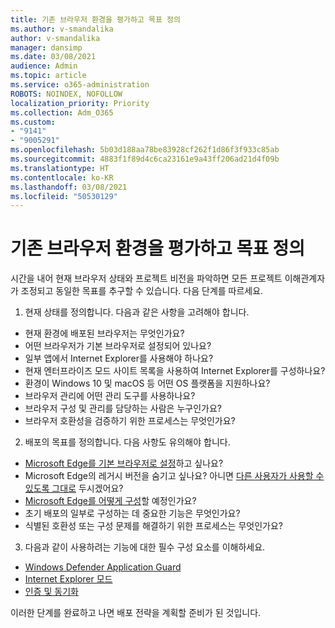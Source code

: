 ```yaml
---
title: 기존 브라우저 환경을 평가하고 목표 정의
ms.author: v-smandalika
author: v-smandalika
manager: dansimp
ms.date: 03/08/2021
audience: Admin
ms.topic: article
ms.service: o365-administration
ROBOTS: NOINDEX, NOFOLLOW
localization_priority: Priority
ms.collection: Adm_O365
ms.custom:
- "9141"
- "9005291"
ms.openlocfilehash: 5b03d188aa78be83928cf262f1d86f3f933c85ab
ms.sourcegitcommit: 4883f1f89d4c6ca23161e9a43ff206ad21d4f09b
ms.translationtype: HT
ms.contentlocale: ko-KR
ms.lasthandoff: 03/08/2021
ms.locfileid: "50530129"
---
```

# <a name="evaluate-your-existing-browser-environment-and-define-goals"></a>기존 브라우저 환경을 평가하고 목표 정의

시간을 내어 현재 브라우저 상태와 프로젝트 비전을 파악하면 모든 프로젝트 이해관계자가 조정되고 동일한 목표를 추구할 수 있습니다. 다음 단계를 따르세요.

1. 현재 상태를 정의합니다. 다음과 같은 사항을 고려해야 합니다.
- 현재 환경에 배포된 브라우저는 무엇인가요?
- 어떤 브라우저가 기본 브라우저로 설정되어 있나요?
- 일부 앱에서 Internet Explorer를 사용해야 하나요?
- 현재 엔터프라이즈 모드 사이트 목록을 사용하여 Internet Explorer를 구성하나요?
- 환경이 Windows 10 및 macOS 등 어떤 OS 플랫폼을 지원하나요?
- 브라우저 관리에 어떤 관리 도구를 사용하나요?
- 브라우저 구성 및 관리를 담당하는 사람은 누구인가요?
- 브라우저 호환성을 검증하기 위한 프로세스는 무엇인가요?
2. 배포의 목표를 정의합니다. 다음 사항도 유의해야 합니다.
- [Microsoft Edge를 기본 브라우저로 설정](https://docs.microsoft.com/DeployEdge/edge-default-browser)하고 싶나요?
- Microsoft Edge의 레거시 버전을 숨기고 싶나요? 아니면 [다른 사용자가 사용할 수 있도록 그대로](https://docs.microsoft.com/DeployEdge/microsoft-edge-sysupdate-access-old-edge) 두시겠어요?
- [Microsoft Edge를 어떻게 구성](https://docs.microsoft.com/DeployEdge/configure-microsoft-edge)할 예정인가요?
- 초기 배포의 일부로 구성하는 데 중요한 기능은 무엇인가요?
- 식별된 호환성 또는 구성 문제를 해결하기 위한 프로세스는 무엇인가요?
3. 다음과 같이 사용하려는 기능에 대한 필수 구성 요소를 이해하세요.
- [Windows Defender Application Guard](https://docs.microsoft.com/windows/security/threat-protection/microsoft-defender-application-guard/reqs-md-app-guard)
- [Internet Explorer 모드](https://docs.microsoft.com/DeployEdge/edge-ie-mode)
- [인증 및 동기화](https://docs.microsoft.com/DeployEdge/microsoft-edge-security-identity)

이러한 단계를 완료하고 나면 배포 전략을 계획할 준비가 된 것입니다.

